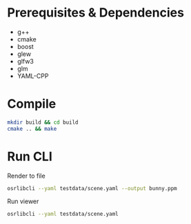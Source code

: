# Prerequisites & Dependencies

* g++
* cmake
* boost
* glew
* glfw3
* glm
* YAML-CPP

# Compile

```bash
mkdir build && cd build
cmake .. && make
```

# Run CLI

Render to file

```bash
osrlibcli --yaml testdata/scene.yaml --output bunny.ppm
```

Run viewer

```bash
osrlibcli --yaml testdata/scene.yaml
```
